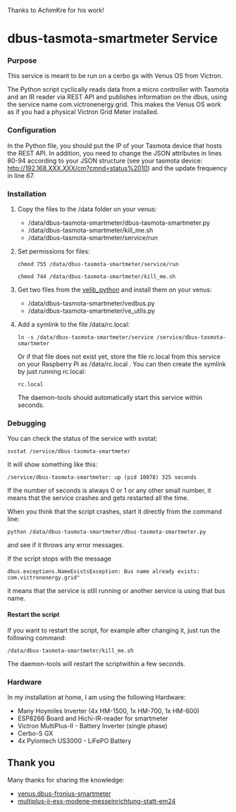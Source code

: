 Thanks to AchimKre for his work!

# dbus-tasmota-smartmeter Service

### Purpose

This service is meant to be run on a cerbo gx with Venus OS from Victron.

The Python script cyclically reads data from a micro controller with Tasmota and an IR reader via REST API and publishes information on the dbus, using the service name com.victronenergy.grid. This makes the Venus OS work as if you had a physical Victron Grid Meter installed.

### Configuration

In the Python file, you should put the IP of your Tasmota device that hosts the REST API. In addition, you need to change the JSON attributes in lines 80-94 according to your JSON structure (see your tasmota device: http://192.168.XXX.XXX/cm?cmnd=status%2010) and the update frequency in line 67.

### Installation

1. Copy the files to the /data folder on your venus:

   - /data/dbus-tasmota-smartmeter/dbus-tasmota-smartmeter.py
   - /data/dbus-tasmota-smartmeter/kill_me.sh
   - /data/dbus-tasmota-smartmeter/service/run

2. Set permissions for files:

   `chmod 755 /data/dbus-tasmota-smartmeter/service/run`

   `chmod 744 /data/dbus-tasmota-smartmeter/kill_me.sh`

3. Get two files from the [velib_python](https://github.com/victronenergy/velib_python) and install them on your venus:

   - /data/dbus-tasmota-smartmeter/vedbus.py
   - /data/dbus-tasmota-smartmeter/ve_utils.py

4. Add a symlink to the file /data/rc.local:

   `ln -s /data/dbus-tasmota-smartmeter/service /service/dbus-tasmota-smartmeter`

   Or if that file does not exist yet, store the file rc.local from this service on your Raspberry Pi as /data/rc.local .
   You can then create the symlink by just running rc.local:
  
   `rc.local`

   The daemon-tools should automatically start this service within seconds.

### Debugging

You can check the status of the service with svstat:

`svstat /service/dbus-tasmota-smartmeter`

It will show something like this:

`/service/dbus-tasmota-smartmeter: up (pid 10078) 325 seconds`

If the number of seconds is always 0 or 1 or any other small number, it means that the service crashes and gets restarted all the time.

When you think that the script crashes, start it directly from the command line:

`python /data/dbus-tasmota-smartmeter/dbus-tasmota-smartmeter.py`

and see if it throws any error messages.

If the script stops with the message

`dbus.exceptions.NameExistsException: Bus name already exists: com.victronenergy.grid"`

it means that the service is still running or another service is using that bus name.

#### Restart the script

If you want to restart the script, for example after changing it, just run the following command:

`/data/dbus-tasmota-smartmeter/kill_me.sh`

The daemon-tools will restart the scriptwithin a few seconds.

### Hardware

In my installation at home, I am using the following Hardware:

- Many Hoymiles Inverter (4x HM-1500, 1x HM-700, 1x HM-600)
- ESP8266 Board and Hichi-IR-reader for smartmeter
- Victron MultiPlus-II - Battery Inverter (single phase)
- Cerbo-S GX
- 4x Pylontech US3000 - LiFePO Battery

## Thank you

Many thanks for sharing the knowledge:

* [venus.dbus-fronius-smartmeter](https://github.com/RalfZim/venus.dbus-fronius-smartmeter)
* [multiplus-ii-ess-modene-messeinrichtung-statt-em24](https://community.victronenergy.com/articles/170837/multiplus-ii-ess-modene-messeinrichtung-statt-em24.html)

